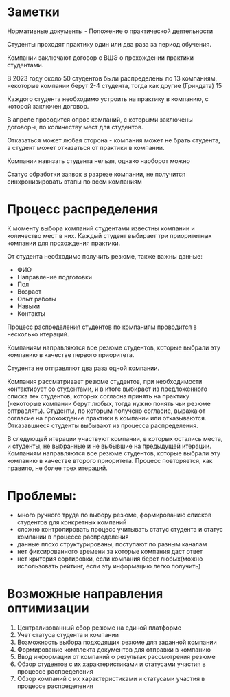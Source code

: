 # Заметки
Нормативные документы - Положение о практической деятельности

Студенты проходят практику один или два раза за период обучения.

Компании заключают договор с ВШЭ о прохождении практики студентами.

В 2023 году около 50 студентов были распределены по 13 компаниям, некоторые компании берут 2-4 студента, тогда как другие (Гриндата) 15 

Каждого студента необходимо устроить на практику в компанию, с которой заключен договор.

В апреле проводится опрос компаний, с которыми заключены договоры, по количеству мест для студентов.

Отказаться может любая сторона - компания может не брать студента, а студент может отказаться от практики в компании.

Компании навязать студента нельзя, однако наоборот можно

Статус обработки заявок в разрезе компании, не получится синхронизировать этапы по всем компаниям

# Процесс распределения
К моменту выбора компаний студентами известны компании и количество мест в них. Каждый студент выбирает три приоритетных компании для прохождения практики.

От студента необходимо получить резюме, также важны данные:
- ФИО
- Направление подготовки
- Пол
- Возраст
- Опыт работы
- Навыки
- Контакты

Процесс распределения студентов по компаниям проводится в несколько итераций.

Компаниям направляются все резюме студентов, которые выбрали эту компанию в качестве первого приоритета.

Студента не отправляют два раза одной компании.

Компания рассматривает резюме студентов, при необходимости контактирует со студентами, и в итоге выбирает из предложенного списка тех студентов, которых согласна принять на практику (некоторые компании берут любых, тогда нужно понять чьи резюме оптравлять). Студенты, по которым получено согласие, выражают согласие на прохождение практики в компании или отказываются. Отказавшиеся студенты выбывают из процесса распределения.

В следующей итерации участвуют компании, в которых остались места, и студенты, не выбранные и не выбывшие на предыдущей итерации. Компаниям направляются все резюме студентов, которые выбрали эту компанию в качестве второго приоритета. Процесс повторяется, как правило, не более трех итераций.

# Проблемы:
- много ручного труда по выбору резюме, формированию списков студентов для конкретных компаний
- сложно контролировать процесс учитывать статус студента и статус компании в процессе распределения
- данные плохо структурированы, поступают по разным каналам
- нет фиксированного времени за которые компания даст ответ
- нет критерия сортировки, если компания берет любых(можно использовать рейтинг, если эту информацию легко получить)

# Возможные направления оптимизации
1. Централизованный сбор резюме на единой платформе
2. Учет статуса студента и компании
3. Возможность выбора подходящих резюме для заданной компании
4. Формирование комплекта документов для отправки в компанию
3. Ввод информации от компаний о результах рассмотрения резюме
4. Обзор студентов с их характеристиками и статусами участия в процессе распределения
5. Обзор компаний с их характеристиками и статусами участия в процессе распределения

